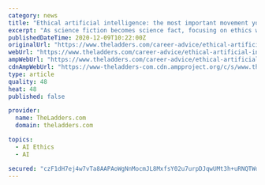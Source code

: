 ```yaml
---
category: news
title: "Ethical artificial intelligence: the most important movement you’ve never heard of"
excerpt: "As science fiction becomes science fact, focusing on ethics will make sure AI benefits all of humanity – not entrench the advantages of a privileged few."
publishedDateTime: 2020-12-09T10:22:00Z
originalUrl: "https://www.theladders.com/career-advice/ethical-artificial-intelligence-the-most-important-movement-youve-never-heard-of"
webUrl: "https://www.theladders.com/career-advice/ethical-artificial-intelligence-the-most-important-movement-youve-never-heard-of"
ampWebUrl: "https://www.theladders.com/career-advice/ethical-artificial-intelligence-the-most-important-movement-youve-never-heard-of/amp"
cdnAmpWebUrl: "https://www-theladders-com.cdn.ampproject.org/c/s/www.theladders.com/career-advice/ethical-artificial-intelligence-the-most-important-movement-youve-never-heard-of/amp"
type: article
quality: 48
heat: 48
published: false

provider:
  name: TheLadders.com
  domain: theladders.com

topics:
  - AI Ethics
  - AI

secured: "czF1dH7ej4w7vTa8AAPAoWgNnMocmJL8MxfsY02u7urpDJqwUMt3h+uRNQTWd4Ypd/KMkJlrfVxIYJzJWBuIQVCXNAcx6A3Dy9GBRD9g52IO4aZG8eVwDgjDO+bGR9X19Yx7vfQjOddsMC5uRobYjDVoMhuBbcb6KkYMtWSVpQpJVZ6KAJgL5GFYmCG0pQAX358wRymsjrcaFZtiZ/2TwhxdENBgwoqaa+THw/vRCbMs3VS60l2554Ux2+L57GMu6Jj/IsS6q5YUbuqNkH+7pgrzc/UGclbGBwlEL5sF8Wb/WU1BJanPWN2B7kAZLYUEqKkHXwXed8r+c2gK2WGXUmzT2BsFILEY7xzEZAy6hv4=;utm9QNOcBfCFw6O2W6cQrQ=="
---
```


